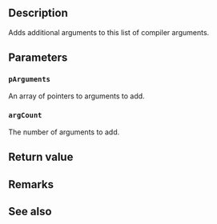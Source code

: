 ## Description

Adds additional arguments to this list of compiler arguments.

## Parameters

### `pArguments`

An array of pointers to arguments to add.

### `argCount`

The number of arguments to add.

## Return value

## Remarks

## See also